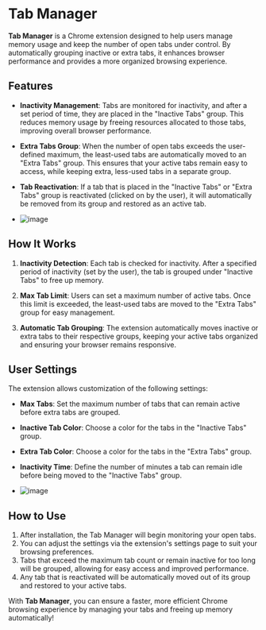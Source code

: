 # Tab Manager

**Tab Manager** is a Chrome extension designed to help users manage memory usage and keep the number of open tabs under control. By automatically grouping inactive or extra tabs, it enhances browser performance and provides a more organized browsing experience.

## Features

- **Inactivity Management**: Tabs are monitored for inactivity, and after a set period of time, they are placed in the "Inactive Tabs" group. This reduces memory usage by freeing resources allocated to those tabs, improving overall browser performance.
  
- **Extra Tabs Group**: When the number of open tabs exceeds the user-defined maximum, the least-used tabs are automatically moved to an "Extra Tabs" group. This ensures that your active tabs remain easy to access, while keeping extra, less-used tabs in a separate group.

- **Tab Reactivation**: If a tab that is placed in the "Inactive Tabs" or "Extra Tabs" group is reactivated (clicked on by the user), it will automatically be removed from its group and restored as an active tab.
- ![image](https://github.com/user-attachments/assets/f7b34fe6-015c-490e-a5f2-cc6d495edb83)


## How It Works

1. **Inactivity Detection**: Each tab is checked for inactivity. After a specified period of inactivity (set by the user), the tab is grouped under "Inactive Tabs" to free up memory.
   
2. **Max Tab Limit**: Users can set a maximum number of active tabs. Once this limit is exceeded, the least-used tabs are moved to the "Extra Tabs" group for easy management.
   
3. **Automatic Tab Grouping**: The extension automatically moves inactive or extra tabs to their respective groups, keeping your active tabs organized and ensuring your browser remains responsive.

## User Settings

The extension allows customization of the following settings:

- **Max Tabs**: Set the maximum number of tabs that can remain active before extra tabs are grouped.
- **Inactive Tab Color**: Choose a color for the tabs in the "Inactive Tabs" group.
- **Extra Tab Color**: Choose a color for the tabs in the "Extra Tabs" group.
- **Inactivity Time**: Define the number of minutes a tab can remain idle before being moved to the "Inactive Tabs" group.

- ![image](https://github.com/user-attachments/assets/a1796672-9728-437d-93d0-0dbdf0109688)


## How to Use

1. After installation, the Tab Manager will begin monitoring your open tabs.
2. You can adjust the settings via the extension's settings page to suit your browsing preferences.
3. Tabs that exceed the maximum tab count or remain inactive for too long will be grouped, allowing for easy access and improved performance.
4. Any tab that is reactivated will be automatically moved out of its group and restored to your active tabs.

With **Tab Manager**, you can ensure a faster, more efficient Chrome browsing experience by managing your tabs and freeing up memory automatically!
